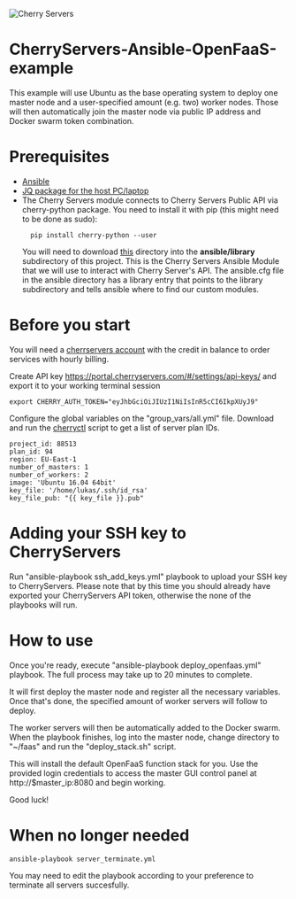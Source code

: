 ![Cherry Servers](https://www.serchen.com/images/thumbnails/large/54097.jpg)
# CherryServers-Ansible-OpenFaaS-example
This example will use Ubuntu as the base operating system to deploy one master node and a user-specified amount (e.g. two) worker nodes. Those will then automatically join the master node via public IP address and Docker swarm token combination. 
# Prerequisites
<ul>
  <li><a href="https://www.ansible.com/" target="_blank">Ansible</a></li>
  <li><a href="https://stedolan.github.io/jq/download/" target="_blank">JQ package for the host PC/laptop</a></li>
  <li>The Cherry Servers module connects to Cherry Servers Public API via cherry-python package. You need to install it with pip (this might need to be done as sudo):</li>
  
  ```
    pip install cherry-python --user
  ```

You will need to download <a href="https://github.com/cherryservers/cherry-ansible-module/tree/master/cherryservers">this</a> directory into the <b>ansible/library</b> subdirectory of this project.
This is the Cherry Servers Ansible Module that we will use to interact with Cherry Server's API. The ansible.cfg file in the ansible directory has a library entry that points to the library subdirectory and tells ansible where to find our custom modules.
</ul>

# Before you start
You will need a <a href="https://portal.cherryservers.com" target="_blank">cherrservers account</a> with the credit in balance to order services with hourly billing. 

Create API key <a href="https://portal.cherryservers.com/#/settings/api-keys/" target="_blank">https://portal.cherryservers.com/#/settings/api-keys/</a> and export it to your working terminal session<br>
```
export CHERRY_AUTH_TOKEN="eyJhbGciOiJIUzI1NiIsInR5cCI6IkpXUyJ9"
```
Configure the global variables on the "group_vars/all.yml" file. Download and run the <a href="https://github.com/cherryservers/cherryctl" target="_blank">cherryctl</a> script to get a list of server plan IDs.
```
project_id: 88513
plan_id: 94
region: EU-East-1
number_of_masters: 1
number_of_workers: 2
image: 'Ubuntu 16.04 64bit'
key_file: '/home/lukas/.ssh/id_rsa'
key_file_pub: "{{ key_file }}.pub"
```

# Adding your SSH key to CherryServers

Run  "ansible-playbook ssh_add_keys.yml" playbook to upload your SSH key to CherryServers. Please note that by this time you should already have exported your CherryServers API token, otherwise the none of the playbooks will run.

# How to use

Once you're ready, execute "ansible-playbook deploy_openfaas.yml" playbook. The full process may take up to 20 minutes to complete.

It will first deploy the master node and register all the necessary variables. Once that's done, the specified amount of worker servers will follow to deploy. 

The worker servers will then be automatically added to the Docker swarm. When the playbook finishes, log into the master node, change directory to "~/faas" and run the "deploy_stack.sh" script. 

This will install the default OpenFaaS function stack for you. Use the provided login credentials to access the master GUI control panel at http://$master_ip:8080 and begin working.

Good luck!


# When no longer needed
```
ansible-playbook server_terminate.yml
```
You may need to edit the playbook according to your preference to terminate all servers succesfully. 
